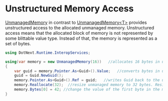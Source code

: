 Unstructured Memory Access
====
[UnmanagedMemory](../../api/DotNext.Runtime.InteropServices.UnmanagedMemory.yml) in contrast to [UnmanagedMemory&lt;T&gt;](../../api/DotNext.Runtime.InteropServices.UnmanagedMemory-1.yml) provides unstructured access to the allocated unmanaged memory. Unstructured access means that the allocated block of memory is not represented by some blittable value type. Instead of that, the memory is represented as a set of bytes.

```csharp
using DotNext.Runtime.InteropServices;

using(var memory = new UnmanagedMemory(16))   //allocates 16 bytes in unmanaged heap
{
    var guid = memory.Pointer.As<Guid>().Value;   //converts bytes in unmanaged memory into Guid
    guid = Guid.NewGuid();
    memory.Pointer.As<Guid>().Ref = guid;   //writes Guid back to the unmanaged memory
    memory.Reallocate(32);  //resize unmanaged memory to 32 bytes. Resizing causes re-allocation.
    memory.Bytes[0] = 42; //change the value of the first byte in the memory 
}
```